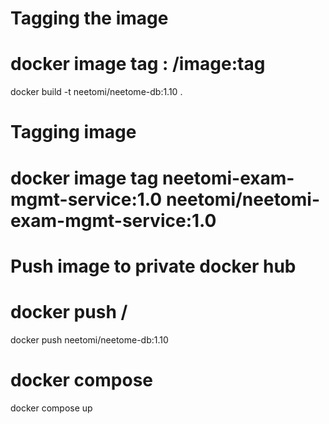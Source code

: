 # Tagging the image
# docker image tag <image>:<tag> <repository-name>/image:tag
docker build -t neetomi/neetome-db:1.10 .

# Tagging image
# docker image tag neetomi-exam-mgmt-service:1.0 neetomi/neetomi-exam-mgmt-service:1.0


# Push image to private docker hub
# docker push <repository-name>/<tag>
docker push  neetomi/neetome-db:1.10

# docker compose
docker compose up